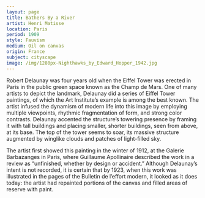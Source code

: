 ```yaml
---
layout: page
title: Bathers By a River
artist: Henri Matisse
location: Paris
period: 1909
style: Fauvism
medium: Oil on canvas
origin: France
subject: cityscape
image: /img/1280px-Nighthawks_by_Edward_Hopper_1942.jpg
---
```



Robert Delaunay was four years old when the Eiffel Tower was erected in Paris in the public green space known as the Champ de Mars. One of many artists to depict the landmark, Delaunay did a series of Eiffel Tower paintings, of which the Art Institute’s example is among the best known. The artist infused the dynamism of modern life into this image by employing multiple viewpoints, rhythmic fragmentation of form, and strong color contrasts. Delaunay accented the structure’s towering presence by framing it with tall buildings and placing smaller, shorter buildings, seen from above, at its base. The top of the tower seems to soar, its massive structure augmented by winglike clouds and patches of light-filled sky.

The artist first showed this painting in the winter of 1912, at the Galerie Barbazanges in Paris, where Guillaume Apollinaire described the work in a review as “unfinished, whether by design or accident.” Although Delaunay’s intent is not recorded, it is certain that by 1923, when this work was illustrated in the pages of the Bulletin de l’effort modern, it looked as it does today: the artist had repainted portions of the canvas and filled areas of reserve with paint.
